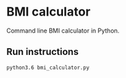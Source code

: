 # BMI calculator

Command line BMI calculator in Python.

## Run instructions

`python3.6 bmi_calculator.py`
